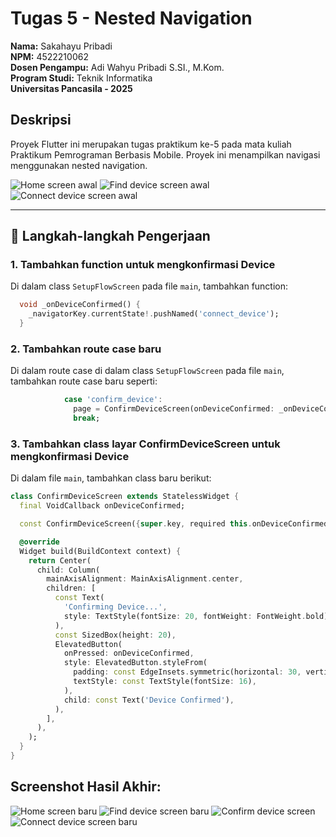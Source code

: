 # Tugas 5 - Nested Navigation

**Nama:** Sakahayu Pribadi \
**NPM:** 4522210062 \
**Dosen Pengampu:** Adi Wahyu Pribadi S.SI., M.Kom. \
**Program Studi:** Teknik Informatika \
**Universitas Pancasila - 2025**

## Deskripsi

Proyek Flutter ini merupakan tugas praktikum ke-5 pada mata kuliah Praktikum Pemrograman Berbasis Mobile. Proyek ini menampilkan navigasi menggunakan nested navigation.

![Home screen awal](screenshots/home_screen.png)
![Find device screen awal](screenshots/find_device_screen.png)
![Connect device screen awal](screenshots/connect_device_screen.png)

---

## 💪 Langkah-langkah Pengerjaan

### 1. Tambahkan function untuk mengkonfirmasi Device

Di dalam class `SetupFlowScreen` pada file `main`, tambahkan function:

```dart
  void _onDeviceConfirmed() {
    _navigatorKey.currentState!.pushNamed('connect_device');
  }
```

### 2. Tambahkan route case baru

Di dalam route case di dalam class `SetupFlowScreen` pada file `main`, tambahkan route case baru seperti:

```dart
            case 'confirm_device':
              page = ConfirmDeviceScreen(onDeviceConfirmed: _onDeviceConfirmed);
              break;
```

### 3. Tambahkan class layar ConfirmDeviceScreen untuk mengkonfirmasi Device

Di dalam file `main`, tambahkan class baru berikut:

```dart
class ConfirmDeviceScreen extends StatelessWidget {
  final VoidCallback onDeviceConfirmed;

  const ConfirmDeviceScreen({super.key, required this.onDeviceConfirmed});

  @override
  Widget build(BuildContext context) {
    return Center(
      child: Column(
        mainAxisAlignment: MainAxisAlignment.center,
        children: [
          const Text(
            'Confirming Device...',
            style: TextStyle(fontSize: 20, fontWeight: FontWeight.bold),
          ),
          const SizedBox(height: 20),
          ElevatedButton(
            onPressed: onDeviceConfirmed,
            style: ElevatedButton.styleFrom(
              padding: const EdgeInsets.symmetric(horizontal: 30, vertical: 15),
              textStyle: const TextStyle(fontSize: 16),
            ),
            child: const Text('Device Confirmed'),
          ),
        ],
      ),
    );
  }
}
```

## Screenshot Hasil Akhir:

![Home screen baru](screenshots/home_baru.png)
![Find device screen baru](screenshots/find_device_baru.png)
![Confirm device screen](screenshots/confirm_device.png)
![Connect device screen baru](screenshots/connect_device_baru.png)
